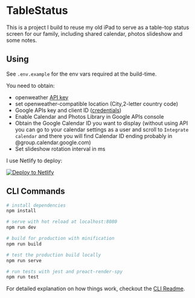 # TableStatus

This is a project I build to reuse my old iPad to serve as a table-top status screen for our family, including shared calendar, photos slideshow and some notes.

## Using

See `.env.example` for the env vars required at the build-time.

You need to obtain:
- openweather [API key](https://home.openweathermap.org/api_keys)
- set openweather-compatible location (City,2-letter country code)
- Google APIs key and client ID ([credentials](https://console.developers.google.com/apis/credentials))
- Enable Calendar and Photos Library in Google APIs console
- Obtain the Google Calendar ID you want to display (without using API you can go to your calendar settings as a user and scroll to `Integrate calendar` and there you will find Calendar ID ending probably in @group.calendar.google.com)
- Set slideshow rotation interval in ms  

I use Netlify to deploy:

[![Deploy to Netlify](https://www.netlify.com/img/deploy/button.svg)](https://app.netlify.com/start/deploy?repository=https://github.com/beshur/TableStatusWeb)


## CLI Commands

``` bash
# install dependencies
npm install

# serve with hot reload at localhost:8080
npm run dev

# build for production with minification
npm run build

# test the production build locally
npm run serve

# run tests with jest and preact-render-spy 
npm run test
```

For detailed explanation on how things work, checkout the [CLI Readme](https://github.com/developit/preact-cli/blob/master/README.md).
